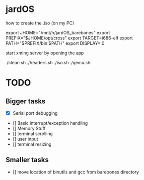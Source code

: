 # jardOS

how to create the .iso (on my PC)

export JHOME="/mnt/h/jardOS_barebones"
export PREFIX="$JHOME/opt/cross"
export TARGET=i686-elf
export PATH="$PREFIX/bin:$PATH"
export DISPLAY=:0

start xming server by opening the app

./clean.sh
./headers.sh
./iso.sh
./qemu.sh

# TODO
## Bigger tasks
- [x] Serial port debugging
- [] Basic interrupt/exception handling
- [] Memory Stuff
- [] terminal scrolling
- [] user input
- [] terminal resizing

## Smaller tasks
- [] move location of binutils and gcc from barebones directory